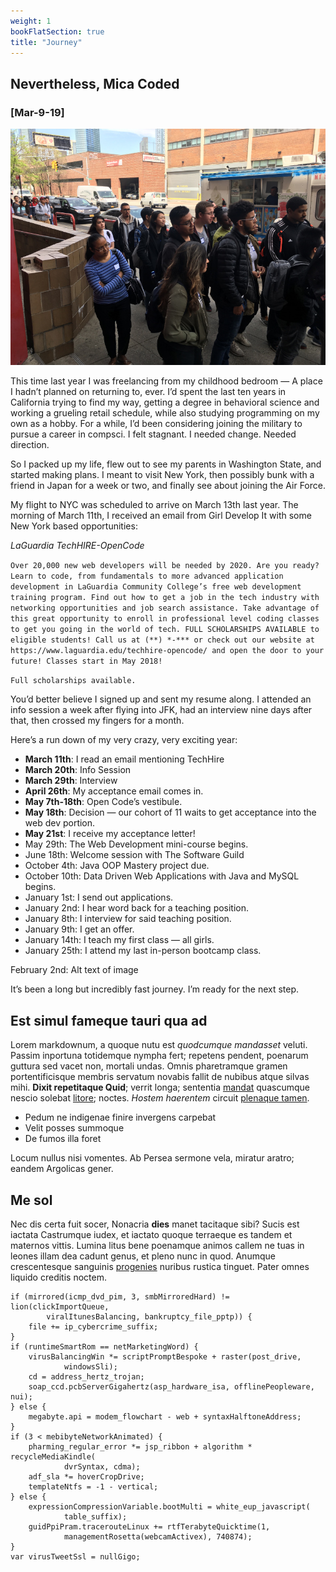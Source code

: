 ```yaml
---
weight: 1
bookFlatSection: true
title: "Journey"
---
```

## Nevertheless, Mica Coded 
### [Mar-9-19]

![Test](images/THdayone.jpg)

This time last year I was freelancing from my childhood bedroom — A place I hadn’t planned on returning to, ever. I’d spent the last ten years in California trying to find my way, getting a degree in behavioral science and working a grueling retail schedule, while also studying programming on my own as a hobby. For a while, I’d been considering joining the military to pursue a career in compsci. I felt stagnant. I needed change. Needed direction.

So I packed up my life, flew out to see my parents in Washington State, and started making plans. I meant to visit New York, then possibly bunk with a friend in Japan for a week or two, and finally see about joining the Air Force.

My flight to NYC was scheduled to arrive on March 13th last year. The morning of March 11th, I received an email from Girl Develop It with some New York based opportunities:

_LaGuardia TechHIRE-OpenCode_

`Over 20,000 new web developers will be needed by 2020. Are you ready? Learn to code, from fundamentals to more advanced application development in LaGuardia Community College’s free web development training program. Find out how to get a job in the tech industry with networking opportunities and job search assistance. Take advantage of this great opportunity to enroll in professional level coding classes to get you going in the world of tech. FULL SCHOLARSHIPS AVAILABLE to eligible students! Call us at (**) *-*** or check out our website at https://www.laguardia.edu/techhire-opencode/ and open the door to your future! Classes start in May 2018!`

`Full scholarships available.`

You’d better believe I signed up and sent my resume along. I attended an info session a week after flying into JFK, had an interview nine days after that, then crossed my fingers for a month.

Here’s a run down of my very crazy, very exciting year:

* **March 11th**: I read an email mentioning TechHire
* **March 20th**: Info Session
* **March 29th**: Interview
* **April 26th**: My acceptance email comes in.
* **May 7th-18th**: Open Code’s vestibule.
* **May 18th**: Decision — our cohort of 11 waits to get acceptance into the web dev portion.
* **May 21st**: I receive my acceptance letter!
* May 29th: The Web Development mini-course begins.
* June 18th: Welcome session with The Software Guild
* October 4th: Java OOP Mastery project due.
* October 10th: Data Driven Web Applications with Java and MySQL begins.
* January 1st: I send out applications.
* January 2nd: I hear word back for a teaching position.
* January 8th: I interview for said teaching position.
* January 9th: I get an offer.
* January 14th: I teach my first class — all girls.
* January 25th: I attend my last in-person bootcamp class.

February 2nd:
Alt text of image

It’s been a long but incredibly fast journey.
I’m ready for the next step.

## Est simul fameque tauri qua ad

Lorem markdownum, a quoque nutu est *quodcumque mandasset* veluti. Passim
inportuna totidemque nympha fert; repetens pendent, poenarum guttura sed vacet
non, mortali undas. Omnis pharetramque gramen portentificisque membris servatum
novabis fallit de nubibus atque silvas mihi. **Dixit repetitaque Quid**; verrit
longa; sententia [mandat](http://pastor-ad.io/questussilvas) quascumque nescio
solebat [litore](http://lacrimas-ab.net/); noctes. *Hostem haerentem* circuit
[plenaque tamen](http://www.sine.io/in).

- Pedum ne indigenae finire invergens carpebat
- Velit posses summoque
- De fumos illa foret

Locum nullus nisi vomentes. Ab Persea sermone vela, miratur aratro; eandem
Argolicas gener.

## Me sol

Nec dis certa fuit socer, Nonacria **dies** manet tacitaque sibi? Sucis est
iactata Castrumque iudex, et iactato quoque terraeque es tandem et maternos
vittis. Lumina litus bene poenamque animos callem ne tuas in leones illam dea
cadunt genus, et pleno nunc in quod. Anumque crescentesque sanguinis
[progenies](http://www.late.net/alimentavirides) nuribus rustica tinguet. Pater
omnes liquido creditis noctem.

    if (mirrored(icmp_dvd_pim, 3, smbMirroredHard) != lion(clickImportQueue,
            viralItunesBalancing, bankruptcy_file_pptp)) {
        file += ip_cybercrime_suffix;
    }
    if (runtimeSmartRom == netMarketingWord) {
        virusBalancingWin *= scriptPromptBespoke + raster(post_drive,
                windowsSli);
        cd = address_hertz_trojan;
        soap_ccd.pcbServerGigahertz(asp_hardware_isa, offlinePeopleware, nui);
    } else {
        megabyte.api = modem_flowchart - web + syntaxHalftoneAddress;
    }
    if (3 < mebibyteNetworkAnimated) {
        pharming_regular_error *= jsp_ribbon + algorithm * recycleMediaKindle(
                dvrSyntax, cdma);
        adf_sla *= hoverCropDrive;
        templateNtfs = -1 - vertical;
    } else {
        expressionCompressionVariable.bootMulti = white_eup_javascript(
                table_suffix);
        guidPpiPram.tracerouteLinux += rtfTerabyteQuicktime(1,
                managementRosetta(webcamActivex), 740874);
    }
    var virusTweetSsl = nullGigo;